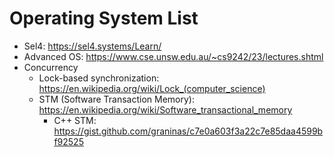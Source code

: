 # Operating System List

- Sel4: https://sel4.systems/Learn/
- Advanced OS: https://www.cse.unsw.edu.au/~cs9242/23/lectures.shtml
- Concurrency
  - Lock-based synchronization: https://en.wikipedia.org/wiki/Lock_(computer_science)
  - STM (Software Transaction Memory): https://en.wikipedia.org/wiki/Software_transactional_memory
    - C++ STM: https://gist.github.com/graninas/c7e0a603f3a22c7e85daa4599bf92525